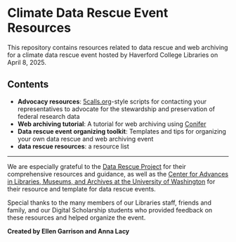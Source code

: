 # Climate Data Rescue Event Resources

This repository contains resources related to data rescue and web archiving for a climate data rescue event hosted by Haverford College Libraries on April 8, 2025.

## Contents

- **Advocacy resources**: [5calls.org](https://5calls.org/)-style scripts for contacting your representatives to advocate for the stewardship and preservation of federal research data  
- **Web archiving tutorial**: A tutorial for web archiving using [Conifer](https://conifer.rhizome.org)  
- **Data rescue event organizing toolkit**: Templates and tips for organizing your own data rescue and web archiving event
- **data rescue resources**: a resource list 

---

We are especially grateful to the [Data Rescue Project](https://www.datarescueproject.org/) for their comprehensive resources and guidance, as well as the [Center for Advances in Libraries, Museums, and Archives at the University of Washington](https://github.com/UW-CALMA/datarescue) for their resource and template for data rescue events. 

Special thanks to the many members of our Libraries staff, friends and family, and our Digital Scholarship students who provided feedback on these resources and helped organize the event.

**Created by Ellen Garrison and Anna Lacy**
